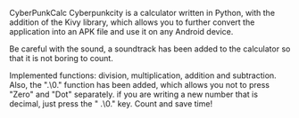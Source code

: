 CyberPunkCalc
Cyberpunkcity is a calculator written in Python, with the addition of the Kivy library, which allows you to further convert the application into an APK file and use it on any Android device.

Be careful with the sound, a soundtrack has been added to the calculator so that it is not boring to count.

Implemented functions: division, multiplication, addition and subtraction. Also, the ".\0." function has been added, which allows you not to press "Zero" and "Dot" separately. if you are writing a new number that is decimal, just press the " .\0." key. Count and save time!
